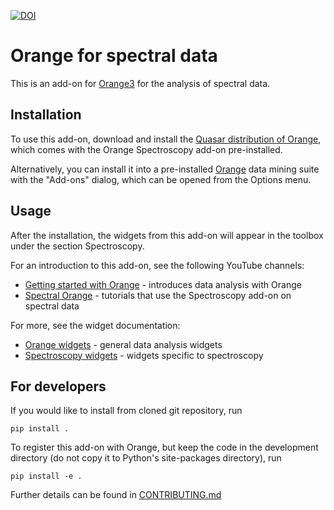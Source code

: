 [![DOI](https://zenodo.org/badge/53335377.svg)](https://zenodo.org/badge/latestdoi/53335377)

Orange for spectral data
========================

This is an add-on for [Orange3](http://orange.biolab.si) for the analysis
of spectral data.

Installation
------------

To use this add-on, download and install the
[Quasar distribution of Orange](https://quasar.codes/), which comes with 
the Orange Spectroscopy add-on pre-installed.

Alternatively, you can install it into a pre-installed [Orange](https://orange.biolab.si/)
data mining suite with the "Add-ons" dialog, which can be opened from the Options menu.

Usage
-----

After the installation, the widgets from this add-on will appear in the toolbox 
under the section Spectroscopy.

For an introduction to this add-on, see the following YouTube channels:

* [Getting started with Orange](https://www.youtube.com/playlist?list=PLmNPvQr9Tf-ZSDLwOzxpvY-HrE0yv-8Fy) -
  introduces data analysis with Orange 
* [Spectral Orange](https://www.youtube.com/playlist?list=PLmNPvQr9Tf-bPWjDJvJBPZJ6us_KTAD5T) -
  tutorials that use the Spectroscopy add-on on spectral data 

For more, see the widget documentation:

* [Orange widgets](https://orange.biolab.si/toolbox/) - general data analysis widgets 
* [Spectroscopy widgets](https://orange-spectroscopy.readthedocs.io/) - 
  widgets specific to spectroscopy

For developers
--------------

If you would like to install from cloned git repository, run

    pip install .

To register this add-on with Orange, but keep the code in the development
directory (do not copy it to Python's site-packages directory), run

    pip install -e .

Further details can be found in [CONTRIBUTING.md](CONTRIBUTING.md)
